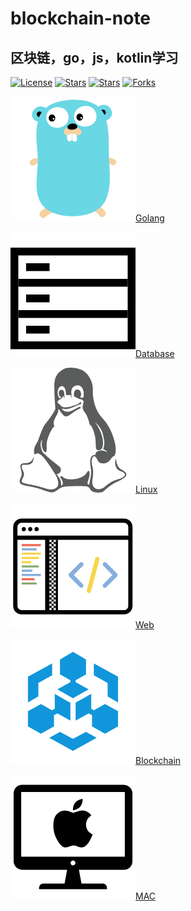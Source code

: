 # blockchain-note
## 区块链，go，js，kotlin学习
[![License](https://img.shields.io/github/license/Coder-zheng/blockchain-note.svg)](https://jitpack.io/#Coder-zheng/blockchain-note) 
[![Stars](https://img.shields.io/github/stars/Coder-zheng/blockchain-note.svg)](https://jitpack.io/#Coder-zheng/blockchain-note) 
[![Stars](https://img.shields.io/github/forks/Coder-zheng/blockchain-note.svg)](https://jitpack.io/#Coder-zheng/blockchain-note) 
[![Forks](https://img.shields.io/github/issues/Coder-zheng/blockchain-note.svg)](https://jitpack.io/#Coder-zheng/blockchain-note) 

![golang](Library/Import/blockchain-learning-note/images/logo_golang.png)[Golang](Library/Import/blockchain-learning-note/SUMMARY.md)

![](Library/Import/blockchain-learning-note/images/logo_database.png)[Database](Library/Import/blockchain-learning-note/SUMMARY.md)

![](Library/Import/blockchain-learning-note/images/logo_linux.png)[Linux](Library/Import/blockchain-learning-note/SUMMARY.md)

![](Library/Import/blockchain-learning-note/images/logo_web.png)[Web](Library/Import/blockchain-learning-note/SUMMARY.md)

![](Library/Import/blockchain-learning-note/images/logo_blockchain.png)[Blockchain](Library/Import/blockchain-learning-note/SUMMARY.md)

![](Library/Import/blockchain-learning-note/images/logo_mac.png)[MAC](Library/Import/blockchain-learning-note/SUMMARY.md)